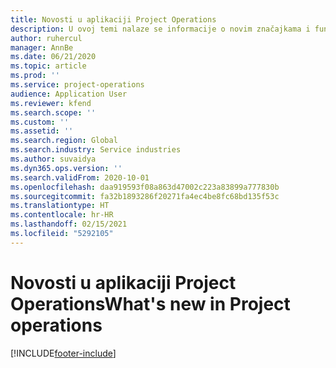 ```yaml
---
title: Novosti u aplikaciji Project Operations
description: U ovoj temi nalaze se informacije o novim značajkama i funkcionalnosti u sustavu Microsoft Dynamics 365 Project Operations.
author: ruhercul
manager: AnnBe
ms.date: 06/21/2020
ms.topic: article
ms.prod: ''
ms.service: project-operations
audience: Application User
ms.reviewer: kfend
ms.search.scope: ''
ms.custom: ''
ms.assetid: ''
ms.search.region: Global
ms.search.industry: Service industries
ms.author: suvaidya
ms.dyn365.ops.version: ''
ms.search.validFrom: 2020-10-01
ms.openlocfilehash: daa919593f08a863d47002c223a83899a777830b
ms.sourcegitcommit: fa32b1893286f20271fa4ec4be8fc68bd135f53c
ms.translationtype: HT
ms.contentlocale: hr-HR
ms.lasthandoff: 02/15/2021
ms.locfileid: "5292105"
---
```

# <a name="whats-new-in-project-operations"></a><span data-ttu-id="27e60-103">Novosti u aplikaciji Project Operations</span><span class="sxs-lookup"><span data-stu-id="27e60-103">What's new in Project operations</span></span>


[!INCLUDE[footer-include](../includes/footer-banner.md)]